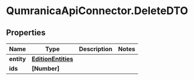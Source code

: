 # QumranicaApiConnector.DeleteDTO

## Properties

Name | Type | Description | Notes
------------ | ------------- | ------------- | -------------
**entity** | [**EditionEntities**](EditionEntities.md) |  | 
**ids** | **[Number]** |  | 


